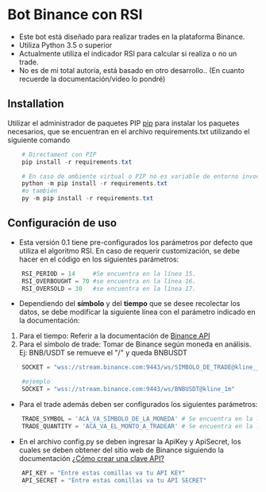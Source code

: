 # Bot Binance con RSI

* Este bot está diseñado para realizar trades en la plataforma Binance.
* Utiliza Python 3.5 o superior
* Actualmente utiliza el indicador RSI para calcular si realiza o no un trade.
* No es de mi total autoría, está basado en otro desarrollo.. (En cuanto recuerde la documentación/video lo pondré)



## Installation

Utilizar el administrador de paquetes PIP [pip](https://pip.pypa.io/en/stable/) para instalar los paquetes necesarios, que se encuentran en el archivo requirements.txt utilizando el siguiente comando

```powershell
    # Directament con PIP
    pip install -r requirements.txt

    # En caso de ambiente virtual o PIP no es variable de entorno invocar mediante python de alguna de las siguientes opciones:
    python -m pip install -r requirements.txt
    #o también
    py -m pip install -r requirements.txt
```

## Configuración de uso
* Esta versión 0.1 tiene pre-configurados los parámetros por defecto que utiliza el algoritmo RSI. En caso de requerir customización, se debe hacer en el código en los siguientes parámetros:

```python    
    RSI_PERIOD = 14     #Se encuentra en la línea 15.
    RSI_OVERBOUGHT = 70 #se encuentra en la línea 16.
    RSI_OVERSOLD = 30   #se encuentra en la línea 17.
```

* Dependiendo del **símbolo** y del **tiempo** que se desee recolectar los datos, se debe modificar la siguiente línea con el parámetro indicado en la documentación:
1. Para el tiempo: Referir a la documentación de [Binance API](https://github.com/binance/binance-spot-api-docs/blob/master/web-socket-streams.md#klinecandlestick-streams)
2. Para el símbolo de trade: Tomar de Binance según moneda en análisis. Ej: BNB/USDT se remueve el "/" y queda BNBUSDT 

```python
    SOCKET = "wss://stream.binance.com:9443/ws/SIMBOLO_DE_TRADE@kline__PONER_ACÁ_TIEMPO" # Se encuentra en la línea 12

    #ejemplo
    SOCKET = "wss://stream.binance.com:9443/ws/BNBUSDT@kline_1m"
```

* Para el trade además deben ser configurados los siguientes parámetros:

```python
    TRADE_SYMBOL = 'ACÁ_VA_SÍMBOLO_DE_LA_MONEDA' # Se encuentra en la línea 18 (ejemplo BNBUSDT)
    TRADE_QUANTITY = 'ACÁ_VA_EL_MONTO_A_TRADEAR' # Se encuentra en la línea 19 (admite decimales)
```

* En el archivo config.py se deben ingresar la ApiKey y ApiSecret, los cuales se deben obtener del sitio web de Binance siguiendo la documentación [¿Cómo crear una clave API?](https://www.binance.com/es/support/faq/360002502072)

```python
    API_KEY = "Entre estas comillas va tu API KEY"
    API_SECRET = "Entre estas comillas va tu API SECRET"
```